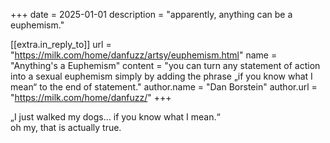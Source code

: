 +++
date = 2025-01-01
description = "apparently, anything can be a euphemism."

[[extra.in_reply_to]]
url = "https://milk.com/home/danfuzz/artsy/euphemism.html"
name = "Anything's a Euphemism"
content = "you can turn any statement of action into a sexual euphemism simply by adding the phrase „if you know what I mean“ to the end of statement."
author.name = "Dan Borstein"
author.url = "https://milk.com/home/danfuzz/"
+++

„I just walked my dogs… if you know what I mean.“ \
oh my, that is actually true.

<!-- more -->
